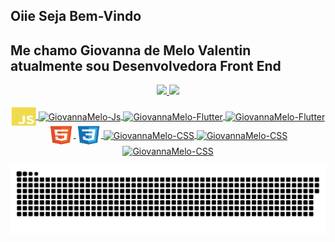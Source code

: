 ## Oiie Seja Bem-Vindo
## Me chamo Giovanna de Melo Valentin atualmente sou Desenvolvedora Front End
<div align="center">
  <a href="https://github.com/GiovannaMelo">
  <img height="180em" src="https://github-readme-stats.vercel.app/api?username=GiovannaMelo&show_icons=true&theme=dracula&include_all_commits=true&count_private=true"/>
  <img height="180em" src="https://github-readme-stats.vercel.app/api/top-langs/?username=GiovannaMelo&layout=compact&langs_count=7&theme=dracula"/>
</div>
<div align="center" style="display: inline_block"><br>
  <img align="center" alt="GiovannaMelo-Js" height="30" width="40" src="https://raw.githubusercontent.com/devicons/devicon/master/icons/javascript/javascript-plain.svg">
  <img align="center" alt="GiovannaMelo-Js" height="30" width="40" src="https://cdn.jsdelivr.net/gh/devicons/devicon/icons/java/java-original-wordmark.svg" />
  <img align="center" alt="GiovannaMelo-Flutter" height="30" width="40" src="https://cdn.jsdelivr.net/gh/devicons/devicon/icons/flutter/flutter-original.svg" />
  <img align="center" alt="GiovannaMelo-Flutter" height="30" width="40" src="https://cdn.jsdelivr.net/gh/devicons/devicon/icons/canva/canva-original.svg" />
  <img align="center" alt="GiovannaMelo-HTML" height="30" width="40" src="https://raw.githubusercontent.com/devicons/devicon/master/icons/html5/html5-original.svg">
  <img align="center" alt="GiovannaMelo-CSS" height="30" width="40" src="https://raw.githubusercontent.com/devicons/devicon/master/icons/css3/css3-original.svg">
  <img align="center" alt="GiovannaMelo-CSS" height="30" width="40" src="https://cdn.jsdelivr.net/gh/devicons/devicon/icons/sass/sass-original.svg" />
  <img align="center" alt="GiovannaMelo-CSS" height="30" width="40" src="https://cdn.jsdelivr.net/gh/devicons/devicon/icons/php/php-plain.svg" />
  <img align="center" alt="GiovannaMelo-CSS" height="30" width="40" src="https://cdn.jsdelivr.net/gh/devicons/devicon/icons/mysql/mysql-original.svg" />
</div>

![Snake animation](https://github.com/GiovannaMelo/GiovannaMelo/blob/output/github-contribution-grid-snake.svg)
